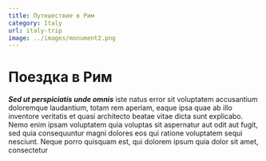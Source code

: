 ```yaml
---
title: Путешествие в Рим
category: Italy
url: italy-trip
image: ../images/monument2.png
---
```


# Поездка в Рим

**_Sed ut perspiciatis unde omnis_** iste natus error sit voluptatem accusantium doloremque laudantium, totam rem aperiam, eaque ipsa quae ab illo inventore veritatis et quasi architecto beatae vitae dicta sunt explicabo. Nemo enim ipsam voluptatem quia voluptas sit aspernatur aut odit aut fugit, sed quia consequuntur magni dolores eos qui ratione voluptatem sequi nesciunt. Neque porro quisquam est, qui dolorem ipsum quia dolor sit amet, consectetur
